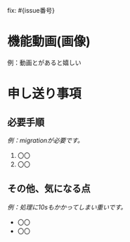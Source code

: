 fix: #{issue番号}

# 機能動画(画像)
例：動画とがあると嬉しい

# 申し送り事項
## 必要手順
*例：migrationが必要です。*
1. 〇〇
2. 〇〇

## その他、気になる点
*例：処理に10sもかかってしまい重いです。*
- 〇〇
- 〇〇
